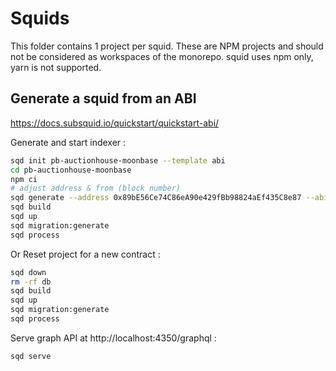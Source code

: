 # Squids

This folder contains 1 project per squid. These are NPM projects and should not be considered as workspaces of the monorepo.
squid uses npm only, yarn is not supported.

## Generate a squid from an ABI

https://docs.subsquid.io/quickstart/quickstart-abi/

Generate and start indexer :

```bash
sqd init pb-auctionhouse-moonbase --template abi
cd pb-auctionhouse-moonbase
npm ci
# adjust address & from (block number)
sqd generate --address 0x89bE56Ce74C86eA90e429fBb98824aEf435C8e87 --abi ../../contracts/deployments/moonbase/AuctionHouse.json --archive https://moonbase-evm.archive.subsquid.io --event '*' --function '*' --from 4065903
sqd build
sqd up
sqd migration:generate
sqd process
```

Or Reset project for a new contract :

```bash
sqd down
rm -rf db
sqd build
sqd up
sqd migration:generate
sqd process

```

Serve graph API at http://localhost:4350/graphql :

```bash
sqd serve
```
